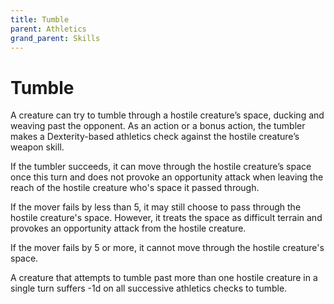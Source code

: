 ```yaml
---
title: Tumble
parent: Athletics
grand_parent: Skills
---
```


# Tumble
A creature can try to tumble through a hostile creature’s space, ducking and weaving past the opponent. As an action or a bonus action, the tumbler makes a Dexterity-based athletics check against the hostile creature’s weapon skill.

If the tumbler succeeds, it can move through the hostile creature’s space once this turn and does not provoke an opportunity attack when leaving the reach of the hostile creature who's space it passed through.

If the mover fails by less than 5, it may still choose to pass through the hostile creature's space. However, it treats the space as difficult terrain and provokes an opportunity attack from the hostile creature.

If the mover fails by 5 or more, it cannot move through the hostile creature's space. 

A creature that attempts to tumble past more than one hostile creature in a single turn suffers -1d on all successive athletics checks to tumble.

